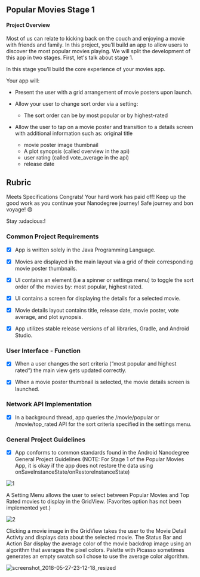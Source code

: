## Popular Movies Stage 1

#### Project Overview
Most of us can relate to kicking back on the couch and enjoying a movie with friends and family. In this project, you’ll build an app to allow users to discover the most popular movies playing. We will split the development of this app in two stages. First, let's talk about stage 1.

In this stage you’ll build the core experience of your movies app.

Your app will:

* Present the user with a grid arrangement of movie posters upon launch.
* Allow your user to change sort order via a setting:
  * The sort order can be by most popular or by highest-rated
  
* Allow the user to tap on a movie poster and transition to a details screen with additional information such as:
original title
  * movie poster image thumbnail
  * A plot synopsis (called overview in the api)
  * user rating (called vote_average in the api)
  * release date


## Rubric

Meets Specifications
Congrats! Your hard work has paid off! Keep up the good work as you continue your Nanodegree journey! Safe journey and bon voyage! :smile:

Stay :udacious:!

### Common Project Requirements
- [x] App is written solely in the Java Programming Language.

- [x] Movies are displayed in the main layout via a grid of their corresponding movie poster thumbnails.

- [x] UI contains an element (i.e a spinner or settings menu) to toggle the sort order of the movies by: most popular, highest rated.

- [x] UI contains a screen for displaying the details for a selected movie.

- [x] Movie details layout contains title, release date, movie poster, vote average, and plot synopsis.

- [x] App utilizes stable release versions of all libraries, Gradle, and Android Studio.

### User Interface - Function
- [x] When a user changes the sort criteria (“most popular and highest rated”) the main view gets updated correctly.

- [x] When a movie poster thumbnail is selected, the movie details screen is launched.

### Network API Implementation
- [x] In a background thread, app queries the /movie/popular or /movie/top_rated API for the sort criteria specified in the settings menu.

### General Project Guidelines
- [x] App conforms to common standards found in the Android Nanodegree General Project Guidelines (NOTE: For Stage 1 of the Popular Movies App, it is okay if the app does not restore the data using onSaveInstanceState/onRestoreInstanceState)

![1](https://user-images.githubusercontent.com/5784029/40395370-b8acd0a0-5df5-11e8-8ca4-e8a2a05ea756.png)

A Setting Menu allows the user to select between Popular Movies and Top Rated movies to display in the
GridView. (Favorites option has not been implemented yet.)

![2](https://user-images.githubusercontent.com/5784029/40395598-e020058e-5df6-11e8-812f-69bd6697128d.png)

Clicking a movie image in the GridView takes the user to the Movie Detail Activty and displays data about
the selected movie. The Status Bar and Action Bar display the average color of the movie backdrop image
using an algorithm that averages the pixel colors. Palette with Picasso sometimes generates an empty
swatch so I chose to use the average color algorithm.

![screenshot_2018-05-27-23-12-18_resized](https://user-images.githubusercontent.com/5784029/40595664-fe9acdc6-6203-11e8-8380-8dbe0edbfa73.png)
